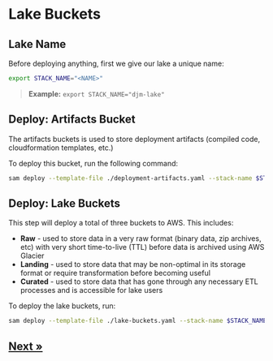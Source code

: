 # Lake Buckets


## Lake Name

Before deploying anything, first we give our lake a unique name:

```bash
export STACK_NAME="<NAME>"
```

> **Example:** `export STACK_NAME="djm-lake"`

## Deploy: Artifacts Bucket

The artifacts buckets is used to store deployment artifacts (compiled code, cloudformation templates, etc.)

To deploy this bucket, run the following command:

```bash
sam deploy --template-file ./deployment-artifacts.yaml --stack-name $STACK_NAME-deployment-artifacts
```

## Deploy: Lake Buckets

This step will deploy a total of three buckets to AWS. This includes:

* **Raw** - used to store data in a very raw format (binary data, zip archives, etc) with very short time-to-live (TTL) before data is archived using AWS Glacier
* **Landing** - used to store data that may be non-optimal in its storage format or require transformation before becoming useful
* **Curated** - used to store data that has gone through any necessary ETL processes and is accessible for lake users

To deploy the lake buckets, run:

```bash
sam deploy --template-file ./lake-buckets.yaml --stack-name $STACK_NAME
```

## [Next »](../02_Glue_Crawler/README.md)
